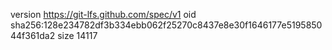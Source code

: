 version https://git-lfs.github.com/spec/v1
oid sha256:128e234782df3b334ebb062f25270c8437e8e30f1646177e519585044f361da2
size 14117
